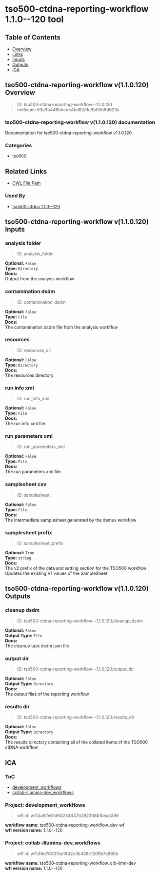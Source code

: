 
tso500-ctdna-reporting-workflow 1.1.0--120 tool
===============================================

## Table of Contents
  
- [Overview](#tso500-ctdna-reporting-workflow-v110120-overview)  
- [Links](#related-links)  
- [Inputs](#tso500-ctdna-reporting-workflow-v110120-inputs)  
- [Outputs](#tso500-ctdna-reporting-workflow-v110120-outputs)  
- [ICA](#ica)  


## tso500-ctdna-reporting-workflow v(1.1.0.120) Overview



  
> ID: tso500-ctdna-reporting-workflow--1.1.0.120  
> md5sum: 63a3b446bbcde4bd82a1c3b00b8d623a

### tso500-ctdna-reporting-workflow v(1.1.0.120) documentation
  
Documentation for tso500-ctdna-reporting-workflow v1.1.0.120

### Categories
  
- tso500  


## Related Links
  
- [CWL File Path](../../../../../../tools/tso500-ctdna-reporting-workflow/1.1.0--120/tso500-ctdna-reporting-workflow__1.1.0--120.cwl)  


### Used By
  
- [tso500-ctdna 1.1.0--120](../../../workflows/tso500-ctdna/1.1.0--120/tso500-ctdna__1.1.0--120.md)  

  


## tso500-ctdna-reporting-workflow v(1.1.0.120) Inputs

### analysis folder



  
> ID: analysis_folder
  
**Optional:** `False`  
**Type:** `Directory`  
**Docs:**  
Output from the analysis workflow


### contamination dsdm



  
> ID: contamination_dsdm
  
**Optional:** `False`  
**Type:** `File`  
**Docs:**  
The contamination dsdm file from the analysis workflow


### resources



  
> ID: resources_dir
  
**Optional:** `False`  
**Type:** `Directory`  
**Docs:**  
The resources directory


### run info xml



  
> ID: run_info_xml
  
**Optional:** `False`  
**Type:** `File`  
**Docs:**  
The run info xml file


### run parameters xml



  
> ID: run_parameters_xml
  
**Optional:** `False`  
**Type:** `File`  
**Docs:**  
The run parameters xml file


### samplesheet csv



  
> ID: samplesheet
  
**Optional:** `False`  
**Type:** `File`  
**Docs:**  
The intermediate samplesheet generated by the demux workflow


### samplesheet prefix



  
> ID: samplesheet_prefix
  
**Optional:** `True`  
**Type:** `string`  
**Docs:**  
The v2 prefix of the data and setting section for the TSO500 workflow
Updates the existing V1 values of the SampleSheet

  


## tso500-ctdna-reporting-workflow v(1.1.0.120) Outputs

### cleanup dsdm



  
> ID: tso500-ctdna-reporting-workflow--1.1.0.120/cleanup_dsdm  

  
**Optional:** `False`  
**Output Type:** `File`  
**Docs:**  
The cleanup task dsdm json file
  


### output dir



  
> ID: tso500-ctdna-reporting-workflow--1.1.0.120/output_dir  

  
**Optional:** `False`  
**Output Type:** `Directory`  
**Docs:**  
The output files of the reporting workflow
  


### results dir



  
> ID: tso500-ctdna-reporting-workflow--1.1.0.120/results_dir  

  
**Optional:** `False`  
**Output Type:** `Directory`  
**Docs:**  
The results directory containing all of the collated items of the TSO500 ctDNA workflow
  

  


## ICA

### ToC
  
- [development_workflows](#development_workflows)  
- [collab-illumina-dev_workflows](#collab-illumina-dev_workflows)  


### Project: development_workflows


> wfl id: wfl.5a87e61d60234647b282368b1beaa396  

  
**workflow name:** tso500-ctdna-reporting-workflow_dev-wf  
**wfl version name:** 1.1.0--120  


### Project: collab-illumina-dev_workflows


> wfl id: wfl.94e76307ae1842c3b436c1209b7a865b  

  
**workflow name:** tso500-ctdna-reporting-workflow_clb-ilmn-dev  
**wfl version name:** 1.1.0--120  

  

